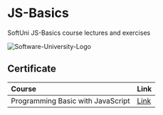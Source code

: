 # JS-Basics
SoftUni JS-Basics course lectures and exercises

![Software-University-Logo](https://user-images.githubusercontent.com/106104392/170026836-9b2caa6a-c19e-4b65-873e-de895eda16ac.png)

## Certificate

|  Course | Link     | 
| :-------- | :------- | 
| Programming Basic with JavaScript  |[Link](https://softuni.bg/certificates/details/131510/f7350c43)| 
